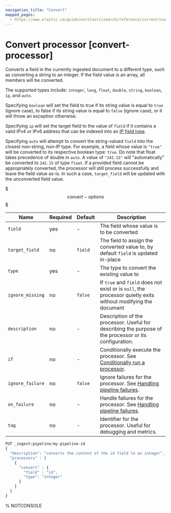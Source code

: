 ```yaml
---
navigation_title: "Convert"
mapped_pages:
  - https://www.elastic.co/guide/en/elasticsearch/reference/current/convert-processor.html
---
```


# Convert processor [convert-processor]


Converts a field in the currently ingested document to a different type, such as converting a string to an integer. If the field value is an array, all members will be converted.

The supported types include: `integer`, `long`, `float`, `double`, `string`, `boolean`, `ip`, and `auto`.

Specifying `boolean` will set the field to true if its string value is equal to `true` (ignore case), to false if its string value is equal to `false` (ignore case), or it will throw an exception otherwise.

Specifying `ip` will set the target field to the value of `field` if it contains a valid IPv4 or IPv6 address that can be indexed into an [IP field type](/reference/elasticsearch/mapping-reference/ip.md).

Specifying `auto` will attempt to convert the string-valued `field` into the closest non-string, non-IP type. For example, a field whose value is `"true"` will be converted to its respective boolean type: `true`. Do note that float takes precedence of double in `auto`. A value of `"242.15"` will "automatically" be converted to `242.15` of type `float`. If a provided field cannot be appropriately converted, the processor will still process successfully and leave the field value as-is. In such a case, `target_field` will be updated with the unconverted field value.

$$$convert-options$$$

| Name | Required | Default | Description |
| --- | --- | --- | --- |
| `field` | yes | - | The field whose value is to be converted |
| `target_field` | no | `field` | The field to assign the converted value to, by default `field` is updated in-place |
| `type` | yes | - | The type to convert the existing value to |
| `ignore_missing` | no | `false` | If `true` and `field` does not exist or is `null`, the processor quietly exits without modifying the document |
| `description` | no | - | Description of the processor. Useful for describing the purpose of the processor or its configuration. |
| `if` | no | - | Conditionally execute the processor. See [Conditionally run a processor](docs-content://manage-data/ingest/transform-enrich/ingest-pipelines.md#conditionally-run-processor). |
| `ignore_failure` | no | `false` | Ignore failures for the processor. See [Handling pipeline failures](docs-content://manage-data/ingest/transform-enrich/ingest-pipelines.md#handling-pipeline-failures). |
| `on_failure` | no | - | Handle failures for the processor. See [Handling pipeline failures](docs-content://manage-data/ingest/transform-enrich/ingest-pipelines.md#handling-pipeline-failures). |
| `tag` | no | - | Identifier for the processor. Useful for debugging and metrics. |

```js
PUT _ingest/pipeline/my-pipeline-id
{
  "description": "converts the content of the id field to an integer",
  "processors" : [
    {
      "convert" : {
        "field" : "id",
        "type": "integer"
      }
    }
  ]
}
```
%  NOTCONSOLE

